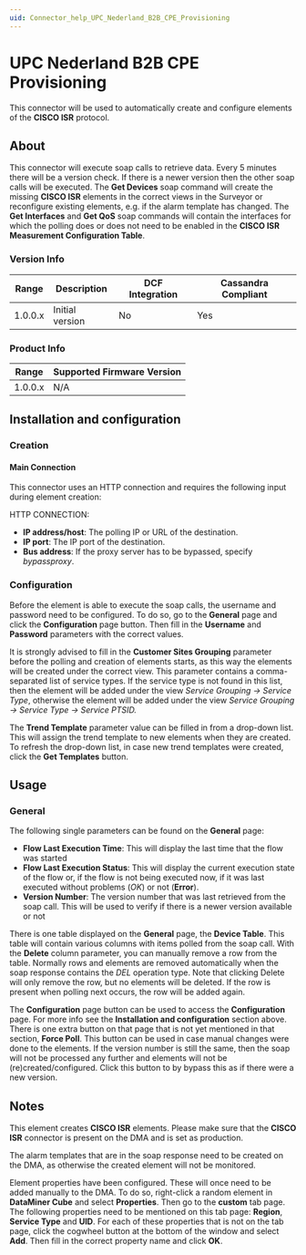 ```yaml
---
uid: Connector_help_UPC_Nederland_B2B_CPE_Provisioning
---
```


# UPC Nederland B2B CPE Provisioning

This connector will be used to automatically create and configure elements of the **CISCO ISR** protocol.

## About

This connector will execute soap calls to retrieve data. Every 5 minutes there will be a version check. If there is a newer version then the other soap calls will be executed. The **Get Devices** soap command will create the missing **CISCO ISR** elements in the correct views in the Surveyor or reconfigure existing elements, e.g. if the alarm template has changed. The **Get Interfaces** and **Get QoS** soap commands will contain the interfaces for which the polling does or does not need to be enabled in the **CISCO ISR Measurement Configuration Table**.

### Version Info

| **Range** | **Description** | **DCF Integration** | **Cassandra Compliant** |
|------------------|-----------------|---------------------|-------------------------|
| 1.0.0.x          | Initial version | No                  | Yes                     |

### Product Info

| Range | Supported Firmware Version |
|------------------|-----------------------------|
| 1.0.0.x          | N/A                         |

## Installation and configuration

### Creation

#### Main Connection

This connector uses an HTTP connection and requires the following input during element creation:

HTTP CONNECTION:

- **IP address/host**: The polling IP or URL of the destination.
- **IP port**: The IP port of the destination.
- **Bus address**: If the proxy server has to be bypassed, specify *bypassproxy*.

### Configuration

Before the element is able to execute the soap calls, the username and password need to be configured.
To do so, go to the **General** page and click the **Configuration** page button. Then fill in the **Username** and **Password** parameters with the correct values.

It is strongly advised to fill in the **Customer Sites Grouping** parameter before the polling and creation of elements starts, as this way the elements will be created under the correct view. This parameter contains a comma-separated list of service types. If the service type is not found in this list, then the element will be added under the view *Service Grouping -\> Service Type*, otherwise the element will be added under the view *Service Grouping -\> Service Type -\> Service PTSID.*

The **Trend Template** parameter value can be filled in from a drop-down list. This will assign the trend template to new elements when they are created. To refresh the drop-down list, in case new trend templates were created, click the **Get Templates** button.

## Usage

### General

The following single parameters can be found on the **General** page:

- **Flow Last Execution Time**: This will display the last time that the flow was started
- **Flow Last Execution Status**: This will display the current execution state of the flow or, if the flow is not being executed now, if it was last executed without problems (*OK*) or not (**Error**).
- **Version Number**: The version number that was last retrieved from the soap call. This will be used to verify if there is a newer version available or not

There is one table displayed on the **General** page, the **Device Table**. This table will contain various columns with items polled from the soap call. With the **Delete** column parameter, you can manually remove a row from the table. Normally rows and elements are removed automatically when the soap response contains the *DEL* operation type. Note that clicking Delete will only remove the row, but no elements will be deleted. If the row is present when polling next occurs, the row will be added again.

The **Configuration** page button can be used to access the **Configuration** page. For more info see the **Installation and configuration** section above. There is one extra button on that page that is not yet mentioned in that section, **Force Poll**. This button can be used in case manual changes were done to the elements. If the version number is still the same, then the soap will not be processed any further and elements will not be (re)created/configured. Click this button to by bypass this as if there were a new version.

## Notes

This element creates **CISCO ISR** elements. Please make sure that the **CISCO ISR** connector is present on the DMA and is set as production.

The alarm templates that are in the soap response need to be created on the DMA, as otherwise the created element will not be monitored.

Element properties have been configured. These will once need to be added manually to the DMA. To do so, right-click a random element in **DataMiner Cube** and select **Properties**. Then go to the **custom** tab page. The following properties need to be mentioned on this tab page: **Region**, **Service Type** and **UID**. For each of these properties that is not on the tab page, click the cogwheel button at the bottom of the window and select **Add**. Then fill in the correct property name and click **OK**.
